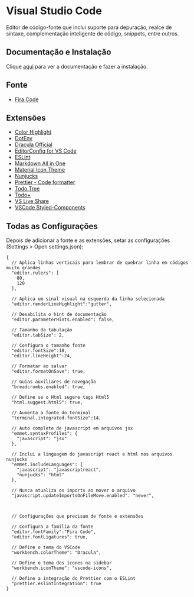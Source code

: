 # Visual Studio Code

Editor de código-fonte que inclui suporte para depuração, realce de sintaxe, complementação inteligente de código, snippets, entre outros.

## Documentação e Instalação

Clique [aqui](https://code.visualstudio.com) para ver a documentação e fazer a instalação.

## Fonte

- [Fira Code](fonts/fira-code.md)

## Extensões

- [Color Highlight](extensions/color-highlight.md)
- [DotEnv](extensions/dotenv.md)
- [Dracula Official](extensions/dracula-official.md)
- [EditorConfig for VS Code](extensions/editorconfig-for-vs-code.md)
- [ESLint](extensions/eslint.md)
- [Markdown All in One](extensions/markdown-all-in-one.md)
- [Material Icon Theme](extensions/material-icon-theme.md)
- [Nunjucks](extensions/nunjucks.md)
- [Prettier - Code formatter](extensions/prettier-code-formatter.md)
- [Todo Tree](extensions/todo-tree.md)
- [Todo+](extensions/todo-plus.md)
- [VS Live Share](extensions/vs-live-share.md)
- [VSCode Styled-Components](extensions/vscode-styled-components.md)

## Todas as Configurações

Depois de adicionar a fonte e as extensões, setar as configurações (Settings > Open settings.json):

```
{
  // Aplica linhas verticais para lembrar de quebrar linha em códigos muito grandes
  "editor.rulers": [
    80,
    120
  ],

  // Aplica um sinal visual na esquerda da linha selecionada
  "editor.renderLineHighlight":"gutter",

  // Desabilita o hint de documentação
  "editor.parameterHints.enabled": false,

  // Tamanho da tabulação
  "editor.tabSize": 2,

  // Configura o tamanho fonte
  "editor.fontSize":18,
  "editor.lineHeight":24,

  // Formatar ao salvar
  "editor.formatOnSave": true,

  // Guias auxiliares de navegação
  "breadcrumbs.enabled": true,

  // Define se o Html sugere tags Html5
  "html.suggest.html5": true,

  // Aumenta a fonte do terminal
  "terminal.integrated.fontSize":14,

  // Auto complete de javascript em arquivos jsx
  "emmet.syntaxProfiles": {
    "javascript": "jsx"
  },

  // Inclui a linguagem do javascript react e html nos arquivos nunjucks
  "emmet.includeLanguages": {
    "javascript": "javascriptreact",
    "nunjucks": "html"
  },

  // Nunca atualiza os imports ao mover o arquivo
  "javascript.updateImportsOnFileMove.enabled": "never",



  // Configurações que precisam de fonte e extensões

  // Configura a família da fonte
  "editor.fontFamily":"Fira Code",
  "editor.fontLigatures": true,

  // Define o tema do VSCode
  "workbench.colorTheme": "Dracula",

  // Define o tema dos ícones na sidebar
  "workbench.iconTheme": "vscode-icons",

  // Define a integração do Prettier com o ESLint
  "prettier.eslintIntegration": true
}
```
